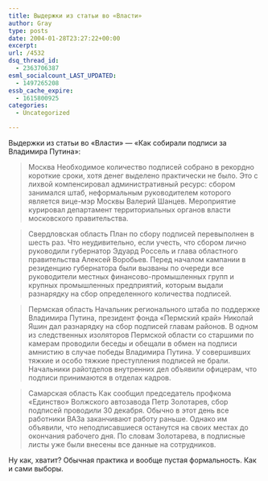```yaml
---
title: Выдержки из статьи во «Власти»
author: Gray
type: posts
date: 2004-01-28T23:27:22+00:00
excerpt:
url: /4532
dsq_thread_id:
  - 2363706387
esml_socialcount_LAST_UPDATED:
  - 1497265208
essb_cache_expire:
  - 1615800925
categories:
  - Uncategorized

---
```








Выдержки из статьи во &#171;Власти&#187; &#8212; &#171;Как собирали подписи за Владимира Путина&#187;:

> Москва Необходимое количество подписей собрано в рекордно короткие сроки, хотя денег выделено практически не было. Это с лихвой компенсировал административный ресурс: сбором занимался штаб, неформальным руководителем которого является вице-мэр Москвы Валерий Шанцев. Мероприятие курировал департамент территориальных органов власти московского правительства. 



> Свердловская область План по сбору подписей перевыполнен в шесть раз. Что неудивительно, если учесть, что сбором лично руководили губернатор Эдуард Россель и глава областного правительства Алексей Воробьев. Перед началом кампании в резиденцию губернатора были вызваны по очереди все руководители местных финансово-промышленных групп и крупных промышленных предприятий, которым выдали разнарядку на сбор определенного количества подписей. 



> Пермская область Начальник регионального штаба по поддержке Владимира Путина, президент фонда &#171;Пермский край&#187; Николай Яшин дал разнарядку на сбор подписей главам районов. В одном из следственных изоляторов Пермской области со старшими по камерам проводили беседы и обещали в обмен на подписи амнистию в случае победы Владимира Путина. У совершивших тяжкие и особо тяжкие преступления подписей не брали. Начальники райотделов внутренних дел объявили офицерам, что подписи принимаются в отделах кадров. 

> Самарская область Как сообщил председатель профкома &#171;Единство&#187; Волжского автозавода Петр Золотарев, сбор подписей проводили 30 декабря. Обычно в этот день все работники ВАЗа заканчивают работу раньше. Однако им объявили, что неподписавшиеся останутся на своих местах до окончания рабочего дня. По словам Золотарева, в подписные листы уже были внесены все данные на сотрудников. 

Ну как, хватит? Обычная практика и вообще пустая формальность. Как и сами выборы.
